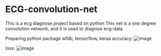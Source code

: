 # ECG-convolution-net
This is a ecg diagnose project based on python
This net is a one degree convolution network, and it is used to diagnise ecg-data

Preparing
python package wfdb, tensorflow, keras
accuracy:
![image](https://github.com/cswwp/ECG-convolution-net/edit/master/images/NNacc.png)

loss:
![image](https://github.com/cswwp/ECG-convolution-net/edit/master/images/NNloss.png)
